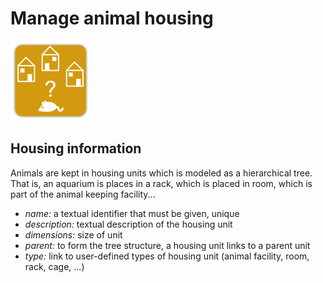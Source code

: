 # Manage animal housing

![](./images/ak_housing_icon128.png)

## Housing information
Animals are kept in housing units which is modeled as a hierarchical
tree. That is, an aquarium is places in a rack, which is placed in
room, which is part of the animal keeping facility...

* *name:* a textual identifier that must be given, unique
* *description:* textual description of the housing unit
* *dimensions:*  size of unit
* *parent:* to form the tree structure, a housing unit links to a parent unit
* *type:* link to user-defined types of housing unit (animal facility, room, rack, cage, ...)
